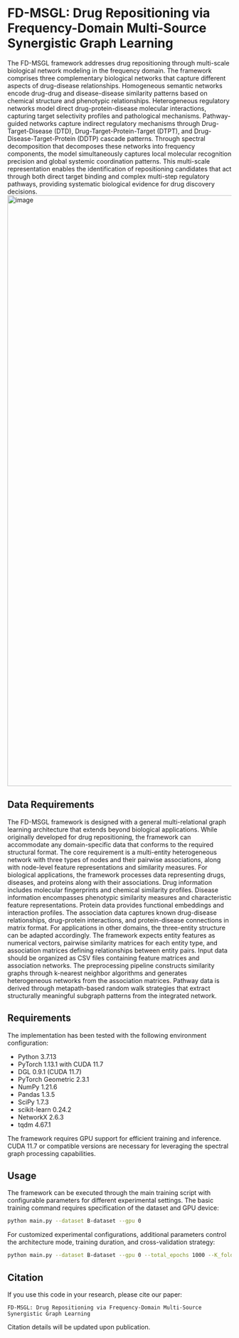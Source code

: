 # FD-MSGL: Drug Repositioning via Frequency-Domain Multi-Source Synergistic Graph Learning

The FD-MSGL framework addresses drug repositioning through multi-scale biological network modeling in the frequency domain. The framework comprises three complementary biological networks that capture different aspects of drug-disease relationships. Homogeneous semantic networks encode drug-drug and disease-disease similarity patterns based on chemical structure and phenotypic relationships. Heterogeneous regulatory networks model direct drug-protein-disease molecular interactions, capturing target selectivity profiles and pathological mechanisms. Pathway-guided networks capture indirect regulatory mechanisms through Drug-Target-Disease (DTD), Drug-Target-Protein-Target (DTPT), and Drug-Disease-Target-Protein (DDTP) cascade patterns. Through spectral decomposition that decomposes these networks into frequency components, the model simultaneously captures local molecular recognition precision and global systemic coordination patterns. This multi-scale representation enables the identification of repositioning candidates that act through both direct target binding and complex multi-step regulatory pathways, providing systematic biological evidence for drug discovery decisions.
<img width="1582" height="1329" alt="image" src="https://github.com/user-attachments/assets/12d23950-adc7-4180-9e0b-ab5c012bde28" />
## Data Requirements

The FD-MSGL framework is designed with a general multi-relational graph learning architecture that extends beyond biological applications. While originally developed for drug repositioning, the framework can accommodate any domain-specific data that conforms to the required structural format. The core requirement is a multi-entity heterogeneous network with three types of nodes and their pairwise associations, along with node-level feature representations and similarity measures.
For biological applications, the framework processes data representing drugs, diseases, and proteins along with their associations. Drug information includes molecular fingerprints and chemical similarity profiles. Disease information encompasses phenotypic similarity measures and characteristic feature representations. Protein data provides functional embeddings and interaction profiles. The association data captures known drug-disease relationships, drug-protein interactions, and protein-disease connections in matrix format.
For applications in other domains, the three-entity structure can be adapted accordingly. The framework expects entity features as numerical vectors, pairwise similarity matrices for each entity type, and association matrices defining relationships between entity pairs. Input data should be organized as CSV files containing feature matrices and association networks. The preprocessing pipeline constructs similarity graphs through k-nearest neighbor algorithms and generates heterogeneous networks from the association matrices. Pathway data is derived through metapath-based random walk strategies that extract structurally meaningful subgraph patterns from the integrated network.

## Requirements

The implementation has been tested with the following environment configuration:

- Python 3.7.13
- PyTorch 1.13.1 with CUDA 11.7
- DGL 0.9.1 (CUDA 11.7)
- PyTorch Geometric 2.3.1
- NumPy 1.21.6
- Pandas 1.3.5
- SciPy 1.7.3
- scikit-learn 0.24.2
- NetworkX 2.6.3
- tqdm 4.67.1

The framework requires GPU support for efficient training and inference. CUDA 11.7 or compatible versions are necessary for leveraging the spectral graph processing capabilities.

## Usage

The framework can be executed through the main training script with configurable parameters for different experimental settings. The basic training command requires specification of the dataset and GPU device:

```bash
python main.py --dataset B-dataset --gpu 0
```

For customized experimental configurations, additional parameters control the architecture mode, training duration, and cross-validation strategy:

```bash
python main.py --dataset B-dataset --gpu 0 --total_epochs 1000 --K_fold 10 --architecture_mode MODE_A ...
```

## Citation

If you use this code in your research, please cite our paper:

```
FD-MSGL: Drug Repositioning via Frequency-Domain Multi-Source Synergistic Graph Learning
```

Citation details will be updated upon publication.

